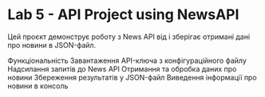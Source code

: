 # Lab 5 - API Project using NewsAPI
Цей проєкт демонструє роботу з News API від і зберігає отримані дані про новини в JSON-файл.

Функціональність
Завантаження API-ключа з конфігураційного файлу
Надсилання запитів до News API
Отримання та обробка даних про новини
Збереження результатів у JSON-файл
Виведення інформації про новини в консоль
